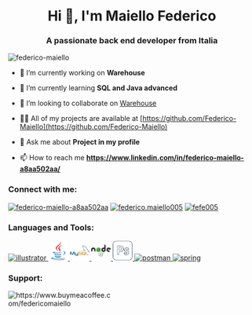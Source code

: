 <h1 align="center">Hi 👋, I'm Maiello Federico</h1>
<h3 align="center">A passionate back end developer from Italia</h3>

<p align="left"> <img src="https://komarev.com/ghpvc/?username=federico-maiello&label=Profile%20views&color=0e75b6&style=flat" alt="federico-maiello" /> </p>

- 🔭 I’m currently working on **Warehouse**

- 🌱 I’m currently learning **SQL and Java advanced**

- 👯 I’m looking to collaborate on [Warehouse](https://github.com/kappaborgia/Warehouse)

- 👨‍💻 All of my projects are available at [https://github.com/Federico-Maiello](https://github.com/Federico-Maiello)

- 💬 Ask me about **Project in my profile**

- 📫 How to reach me **https://www.linkedin.com/in/federico-maiello-a8aa502aa/**

<h3 align="left">Connect with me:</h3>
<p align="left">
<a href="https://linkedin.com/in/federico-maiello-a8aa502aa" target="blank"><img align="center" src="https://raw.githubusercontent.com/rahuldkjain/github-profile-readme-generator/master/src/images/icons/Social/linked-in-alt.svg" alt="federico-maiello-a8aa502aa" height="30" width="40" /></a>
<a href="https://instagram.com/federico.maiello005" target="blank"><img align="center" src="https://raw.githubusercontent.com/rahuldkjain/github-profile-readme-generator/master/src/images/icons/Social/instagram.svg" alt="federico.maiello005" height="30" width="40" /></a>
<a href="https://discord.gg/fefe005" target="blank"><img align="center" src="https://raw.githubusercontent.com/rahuldkjain/github-profile-readme-generator/master/src/images/icons/Social/discord.svg" alt="fefe005" height="30" width="40" /></a>
</p>

<h3 align="left">Languages and Tools:</h3>
<p align="left"> <a href="https://www.adobe.com/in/products/illustrator.html" target="_blank" rel="noreferrer"> <img src="https://www.vectorlogo.zone/logos/adobe_illustrator/adobe_illustrator-icon.svg" alt="illustrator" width="40" height="40"/> </a> <a href="https://www.java.com" target="_blank" rel="noreferrer"> <img src="https://raw.githubusercontent.com/devicons/devicon/master/icons/java/java-original.svg" alt="java" width="40" height="40"/> </a> <a href="https://www.mysql.com/" target="_blank" rel="noreferrer"> <img src="https://raw.githubusercontent.com/devicons/devicon/master/icons/mysql/mysql-original-wordmark.svg" alt="mysql" width="40" height="40"/> </a> <a href="https://nodejs.org" target="_blank" rel="noreferrer"> <img src="https://raw.githubusercontent.com/devicons/devicon/master/icons/nodejs/nodejs-original-wordmark.svg" alt="nodejs" width="40" height="40"/> </a> <a href="https://www.photoshop.com/en" target="_blank" rel="noreferrer"> <img src="https://raw.githubusercontent.com/devicons/devicon/master/icons/photoshop/photoshop-line.svg" alt="photoshop" width="40" height="40"/> </a> <a href="https://postman.com" target="_blank" rel="noreferrer"> <img src="https://www.vectorlogo.zone/logos/getpostman/getpostman-icon.svg" alt="postman" width="40" height="40"/> </a> <a href="https://spring.io/" target="_blank" rel="noreferrer"> <img src="https://www.vectorlogo.zone/logos/springio/springio-icon.svg" alt="spring" width="40" height="40"/> </a> </p>

<h3 align="left">Support:</h3>
<p><a href="https://www.buymeacoffee.com/https://www.buymeacoffee.com/federicomaiello"> <img align="left" src="https://cdn.buymeacoffee.com/buttons/v2/default-yellow.png" height="50" width="210" alt="https://www.buymeacoffee.com/federicomaiello" /></a></p><br><br>
